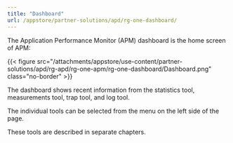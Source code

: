 ```yaml
---
title: "Dashboard"
url: /appstore/partner-solutions/apd/rg-one-dashboard/
---
```

The Application Performance Monitor (APM) dashboard is the home screen of APM:

{{< figure src="/attachments/appstore/use-content/partner-solutions/apd/rg-apd/rg-one-apm/rg-one-dashboard/Dashboard.png" class="no-border" >}}

The dashboard shows recent information from the statistics tool, measurements tool, trap tool, and log tool.

The individual tools can be selected from the menu on the left side of the page.

These tools are described in separate chapters.
